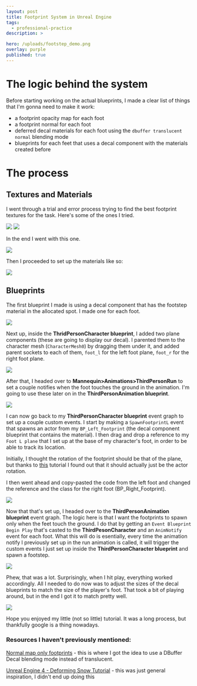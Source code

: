```yaml
---
layout: post
title: Footprint System in Unreal Engine
tags:
  - professional-practice
description: >

hero: /uploads/footstep_demo.png
overlay: purple
published: true
---
```


# The logic behind the system
Before starting working on the actual blueprints, I made a clear list of things that I'm gonna need to make it work:

- a footprint opacity map for each foot
- a footprint normal for each foot
- deferred decal materials for each foot using the `dbuffer translucent normal` blending mode
- blueprints for each feet that uses a decal component with the materials created before

# The process

## Textures and Materials

I went through a trial and error process trying to find the best footprint textures for the task. Here's some of the ones I tried.

![](/uploads/T_footstep_left.png)
![](/uploads/T_footstep_left2.png)

In the end I went with this one.

![](/uploads/T_footstep_left3.png)

Then I proceeded to set up the materials like so: 

![](/uploads/material_foot.png)

## Blueprints

The first blueprint I made is using a decal component that has the footstep material in the allocated spot. I made one for each foot.

![](/uploads/foot_blueprint.png)

Next up, inside the **ThridPersonCharacter blueprint**, I added two plane components (these are going to display our decal). I parented them to the character mesh (`CharacterMesh0`) by dragging them under it, and added parent sockets to each of them, `foot_l` for the left foot plane, `foot_r` for the right foot plane.

![](/uploads/tp_blueprint1.png)

After that, I headed over to **Mannequin>Animations>ThirdPersonRun** to set a couple notifies when the foot touches the ground in the animation. I'm going to use these later on in the **ThirdPersonAnimation blueprint**.

![](/uploads/notify.png)


I can now go back to my **ThirdPersonCharacter blueprint** event graph to set up a couple custom events. I start by making a `SpawnFootprintL` event that spawns an actor from my `BP_Left_Footprint` (the decal component blueprint that contains the material). I then drag and drop a reference to my `Foot L plane` that I set up at the base of my character's foot, in order to be able to track its location. 

Initially, I thought the rotation of the footprint should be that of the plane, but thanks to [this](https://www.youtube.com/watch?v=8AZWZ1xaA78) tutorial I found out that it should actually just be the actor rotation.

I then went ahead and copy-pasted the code from the left foot and changed the reference and the class for the right foot (BP_Right_Footprint). 

![](/uploads/spawn_footprint.png)

Now that that's set up, I headed over to the **ThirdPersonAnimation blueprint** event graph. The logic here is that I want the footprints to spawn only when the feet touch the ground. I do that by getting an `Event Blueprint Begin Play` that's casted to the **ThirdPesonCharacter** and an `AnimNotify` event for each foot. What this will do is esentially, every time the animation notify I previously set up in the run animation is called, it will trigger the custom events I just set up inside the **ThirdPersonCharacter blueprint** and spawn a footstep.

![](/uploads/animation_bp.png)

Phew, that was a lot. Surprisingly, when I hit play, everything worked accordingly. All I needed to do now was to adjust the sizes of the decal blueprints to match the size of the player's foot. That took a bit of playing around, but in the end I got it to match pretty well.

![](/uploads/footprintdemo2.gif)

Hope you enjoyed my little (not so little) tutorial. It was a long process, but thankfully google is a thing nowadays.

### Resources I haven't previously mentioned:


[Normal map only footprints](https://answers.unrealengine.com/questions/398942/normal-map-only-footprints.html) - this is where I got the idea to use a DBuffer Decal blending mode instead of translucent.


[Unreal Engine 4 - Deforming Snow Tutorial](https://www.youtube.com/watch?v=rN4f-uVmYjc) - this was just general inspiration, I didn't end up doing this